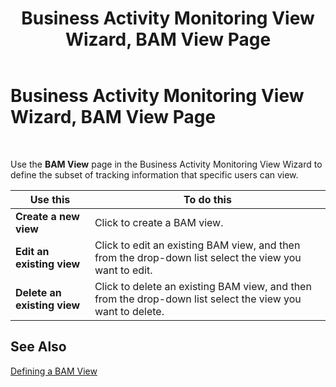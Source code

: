 ﻿---
title: Business Activity Monitoring View Wizard, BAM View Page
TOCTitle: Business Activity Monitoring View Wizard, BAM View Page
ms:assetid: 12680dbd-b8cc-46b0-be9f-06110accfd51
ms:mtpsurl: https://msdn.microsoft.com/en-us/library/Aa547602(v=BTS.80)
ms:contentKeyID: 51526349
ms.date: 08/30/2017
mtps_version: v=BTS.80
f1_keywords:
- bts06.bam.workbook.viewwizard.view
---

# Business Activity Monitoring View Wizard, BAM View Page

 

Use the **BAM View** page in the Business Activity Monitoring View Wizard to define the subset of tracking information that specific users can view.

<table>
<thead>
<tr class="header">
<th>Use this</th>
<th>To do this</th>
</tr>
</thead>
<tbody>
<tr class="odd">
<td><strong>Create a new view</strong></td>
<td>Click to create a BAM view.</td>
</tr>
<tr class="even">
<td><strong>Edit an existing view</strong></td>
<td>Click to edit an existing BAM view, and then from the drop-down list select the view you want to edit.</td>
</tr>
<tr class="odd">
<td><strong>Delete an existing view</strong></td>
<td>Click to delete an existing BAM view, and then from the drop-down list select the view you want to delete.</td>
</tr>
</tbody>
</table>


## See Also

[Defining a BAM View](https://msdn.microsoft.com/en-us/library/aa577906\(v=bts.80\))

